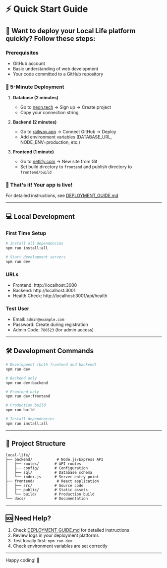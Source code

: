 # ⚡ Quick Start Guide

## 🚀 Want to deploy your Local Life platform quickly? Follow these steps:

### Prerequisites
- GitHub account
- Basic understanding of web development
- Your code committed to a GitHub repository

### 🎯 5-Minute Deployment

1. **Database (2 minutes)**
   - Go to [neon.tech](https://neon.tech) → Sign up → Create project
   - Copy your connection string

2. **Backend (2 minutes)** 
   - Go to [railway.app](https://railway.app) → Connect GitHub → Deploy
   - Add environment variables (DATABASE_URL, NODE_ENV=production, etc.)

3. **Frontend (1 minute)**
   - Go to [netlify.com](https://netlify.com) → New site from Git
   - Set build directory to `frontend` and publish directory to `frontend/build`

### 🎉 That's it! Your app is live!

For detailed instructions, see [DEPLOYMENT_GUIDE.md](./DEPLOYMENT_GUIDE.md)

---

## 💻 Local Development

### First Time Setup
```bash
# Install all dependencies
npm run install:all

# Start development servers
npm run dev
```

### URLs
- Frontend: http://localhost:3000
- Backend: http://localhost:3001
- Health Check: http://localhost:3001/api/health

### Test User
- Email: `admin@example.com`
- Password: Create during registration
- Admin Code: `780523` (for admin access)

---

## 🛠️ Development Commands

```bash
# Development (both frontend and backend)
npm run dev

# Backend only
npm run dev:backend

# Frontend only  
npm run dev:frontend

# Production build
npm run build

# Install dependencies
npm run install:all
```

---

## 📁 Project Structure

```
local-life/
├── backend/           # Node.js/Express API
│   ├── routes/       # API routes
│   ├── config/       # Configuration
│   ├── sql/          # Database schema
│   └── index.js      # Server entry point
├── frontend/          # React application
│   ├── src/          # Source code
│   ├── public/       # Static assets
│   └── build/        # Production build
└── docs/             # Documentation
```

---

## 🆘 Need Help?

1. Check [DEPLOYMENT_GUIDE.md](./DEPLOYMENT_GUIDE.md) for detailed instructions
2. Review logs in your deployment platforms
3. Test locally first: `npm run dev`
4. Check environment variables are set correctly

---

Happy coding! 🎉 